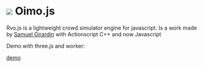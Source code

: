 <img src="http://lo-th.github.io/Rvo.js/images/logo.svg"/>  Oimo.js 
=========

Rvo.js is a lightweight crowd simulator engine for javascript.
Is a work made by [Samuel Girardin](http://www.visualiser.fr) with Actionscript C++ and now Javascript<br>


Demo with three.js and worker:

[demo](http://lo-th.github.io/Rvo.js/index.html)